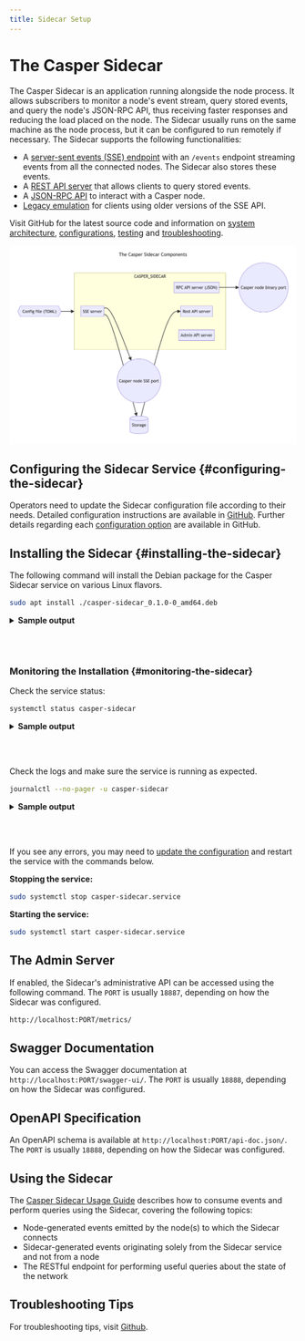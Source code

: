 ```yaml
---
title: Sidecar Setup
---
```




# The Casper Sidecar

The Casper Sidecar is an application running alongside the node process. It allows subscribers to monitor a node's event stream, query stored events, and query the node's JSON-RPC API, thus receiving faster responses and reducing the load placed on the node. The Sidecar usually runs on the same machine as the node process, but it can be configured to run remotely if necessary. The Sidecar supports the following functionalities:

* A [server-sent events (SSE) endpoint](https://github.com/casper-network/casper-sidecar/blob/feat-2.0/README.md#the-sse-server) with an `/events` endpoint streaming events from all the connected nodes. The Sidecar also stores these events.
* A [REST API server](https://github.com/casper-network/casper-sidecar/blob/feat-2.0/README.md#the-rest-api-server) that allows clients to query stored events.
* A [JSON-RPC API](https://github.com/casper-network/casper-sidecar/blob/feat-2.0/README.md#the-rpc-api-server) to interact with a Casper node.
* [Legacy emulation](https://github.com/casper-network/casper-sidecar/blob/feat-2.0/LEGACY_SSE_EMULATION.md) for clients using older versions of the SSE API.

Visit GitHub for the latest source code and information on [system architecture](https://github.com/casper-network/casper-sidecar/blob/feat-2.0/README.md#system-components--architecture), [configurations](https://github.com/casper-network/casper-sidecar/blob/feat-2.0/README.md#configuring-the-sidecar), [testing](https://github.com/casper-network/casper-sidecar/blob/feat-2.0/README.md#running-and-testing-the-sidecar) and [troubleshooting](https://github.com/casper-network/casper-sidecar/blob/feat-2.0/README.md#troubleshooting-tips).

![Sidecar components and architecture diagram](./_casper-sidecar/sidecar-diagram.png)

## Configuring the Sidecar Service {#configuring-the-sidecar}

Operators need to update the Sidecar configuration file according to their needs. Detailed configuration instructions are available in [GitHub](https://github.com/casper-network/casper-sidecar/blob/feat-2.0/resources/ETC_README.md). Further details regarding each [configuration option](https://github.com/casper-network/casper-sidecar/blob/feat-2.0/README.md#configuring-the-sidecar) are available in GitHub.

## Installing the Sidecar {#installing-the-sidecar}

The following command will install the Debian package for the Casper Sidecar service on various Linux flavors. 

<!-- TODO Once the package is published, update the command below with the new link to the *.deb package. The link below assumes a package available locally. -->
<!--TODO update the sample output with the latest once a deb package is available. -->

```bash
sudo apt install ./casper-sidecar_0.1.0-0_amd64.deb
```

<details>
<summary><b>Sample output</b></summary>

```bash
Reading package lists... Done
Building dependency tree       
Reading state information... Done
Note, selecting 'casper-sidecar' instead of './casper-sidecar_0.1.0-0_amd64.deb'
The following NEW packages will be installed:
  casper-sidecar
0 upgraded, 1 newly installed, 0 to remove and 18 not upgraded.
Need to get 0 B/4162 kB of archives.
After this operation, 20.2 MB of additional disk space will be used.
Get:1 /home/ubuntu/casper-sidecar_0.1.0-0_amd64.deb casper-sidecar amd64 0.1.0-0 [4162 kB]
Selecting previously unselected package casper-sidecar.
(Reading database ... 102241 files and directories currently installed.)
Preparing to unpack .../casper-sidecar_0.1.0-0_amd64.deb ...
Unpacking casper-sidecar (0.1.0-0) ...
Setting up casper-sidecar (0.1.0-0) ...
Adding system user `csidecar' (UID 114) ...
Adding new group `csidecar' (GID 120) ...
Adding new user `csidecar' (UID 114) with group `csidecar' ...
Not creating home directory `/home/csidecar'.
Created symlink /etc/systemd/system/multi-user.target.wants/casper-sidecar.service → /lib/systemd/system/casper-sidecar.service.
```

</details>

<br></br>

### Monitoring the Installation {#monitoring-the-sidecar}

Check the service status:

```bash
systemctl status casper-sidecar
```

<details>
<summary><b>Sample output</b></summary>

```bash
casper-sidecar.service - Casper Event Sidecar
     Loaded: loaded (/lib/systemd/system/casper-sidecar.service; enabled; vendor preset: enabled)
     Active: active (running) since Wed 2022-12-07 20:33:29 UTC; 1min 3s ago
       Docs: https://docs.casperlabs.io
   Main PID: 16707 (casper-si)
      Tasks: 5 (limit: 9401)
     Memory: 7.1M
     CGroup: /system.slice/casper-sidecar.service
             └─16707 /usr/bin/casper-sidecar /etc/casper-sidecar/config.toml

Dec 07 20:33:29 user systemd[1]: Started Casper Event Sidecar.
```

</details>

<br></br>

Check the logs and make sure the service is running as expected.

```bash
journalctl --no-pager -u casper-sidecar
```

<details>
<summary><b>Sample output</b></summary>


```bash
Dec 05 17:24:53 user systemd[1]: Started Casper Event Sidecar.
```

</details>

<br></br>

If you see any errors, you may need to [update the configuration](#configuring-the-service) and restart the service with the commands below.

**Stopping the service:**

```bash
sudo systemctl stop casper-sidecar.service
```

**Starting the service:**

```bash
sudo systemctl start casper-sidecar.service
```

## The Admin Server

If enabled, the Sidecar's administrative API can be accessed using the following command. The `PORT` is usually `18887`, depending on how the Sidecar was configured.

```bash
http://localhost:PORT/metrics/
```

## Swagger Documentation

You can access the Swagger documentation at `http://localhost:PORT/swagger-ui/`. The `PORT` is usually `18888`, depending on how the Sidecar was configured.

## OpenAPI Specification

An OpenAPI schema is available at `http://localhost:PORT/api-doc.json/`. The `PORT` is usually `18888`, depending on how the Sidecar was configured.

## Using the Sidecar

The [Casper Sidecar Usage Guide](https://github.com/casper-network/casper-sidecar/blob/feat-2.0/USAGE.md) describes how to consume events and perform queries using the Sidecar, covering the following topics:

* Node-generated events emitted by the node(s) to which the Sidecar connects
* Sidecar-generated events originating solely from the Sidecar service and not from a node
* The RESTful endpoint for performing useful queries about the state of the network

## Troubleshooting Tips

For troubleshooting tips, visit [Github](https://github.com/casper-network/casper-sidecar/blob/feat-2.0/README.md#troubleshooting-tips).